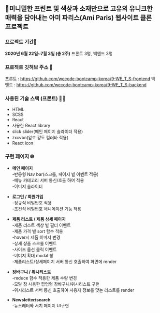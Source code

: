 ## 🎨미니멀한 프린트 및 색상과 소재만으로 고유의 유니크한 매력을 담아내는 아미 파리스(Ami Paris) 웹사이트 클론 프로젝트

### 프로젝트 기간🚩

**2020년 6월 22일~7월 3일 (총 2주)**
프론트 3명, 백엔드 3명

### 프로젝트 깃허브 주소 📁

프론트 : https://github.com/wecode-bootcamp-korea/9-WE_T_S-frontend
백엔드 : https://github.com/wecode-bootcamp-korea/9-WE_T_S-backend

### 사용된 기술 스택 (프론트) 🤼‍♀️

- HTML
- SCSS
- React
- 사용한 React library
- slick slider(메인 페이지 슬라이더 적용)
- zxcvbn(암호 강도 컬러바 적용)
- React icon

### 구현 페이지 🌐

- **메인 페이지**  
  -반응형 Nav bar(스크롤, 페이지 별 이벤트 적용)  
  -메뉴 카테고리 서버 통신/호출 하여 적용  
  -이미지 슬라이더

- **로그인 / 회원가입**  
  -정규식 비밀번호 적용  
  -조건식 비밀번호 애니메이션 기능 적용

- **제품 리스트 / 제품 상세 페이지**  
  -제품 리스트 색상 별 필터 이벤트  
  -제품 가격 별 sort 함수 적용  
  -hover시 제품 이미지 변경  
  -상세 상품 스크롤 이벤트  
  -사이즈 옵션 클릭 이벤트  
  -이미지 확대 modal 창  
  -제품리스트/상세페이지 서버 통신 호출하여 화면에 render

- **장바구니 / 위시리스트**  
  -reduce 함수 적용한 제품 수량 변경  
  -모달 창 사용한 팝업형 장바구니/위시리스트 구현  
  -위시리스트 서버 통신 호출하여 사용자 정보를 맞는 리스트를 render

- **Newsletter/search**  
  -뉴스레터와 서치 페이지 UI구현
